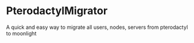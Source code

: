 # PterodactylMigrator
 A quick and easy way to migrate all users, nodes, servers from pterodactyl to moonlight
